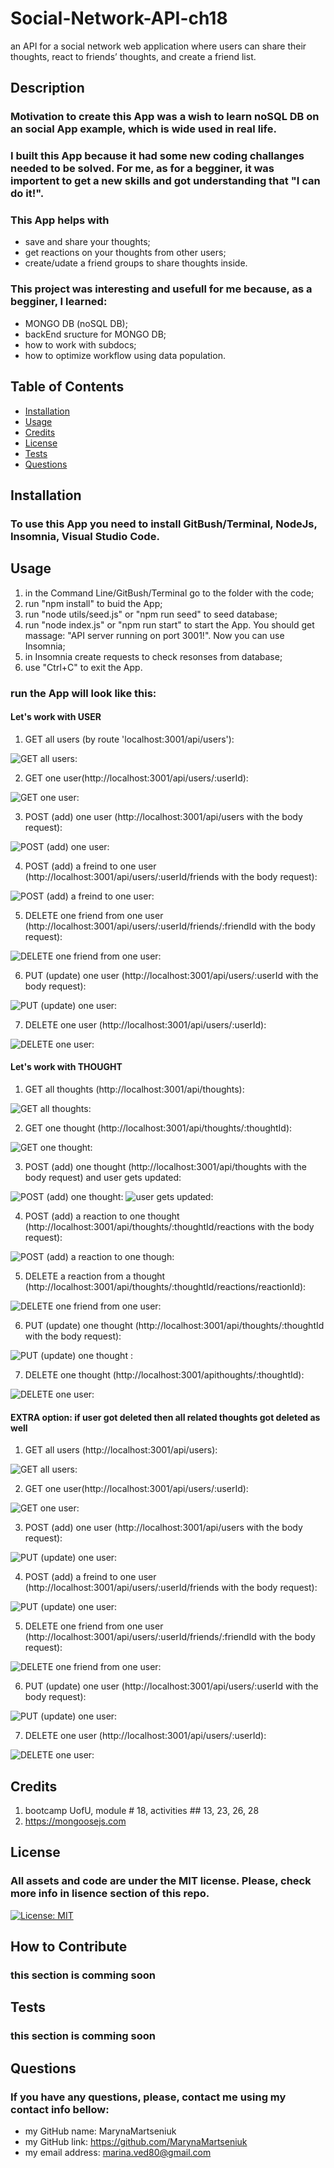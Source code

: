 # Social-Network-API-ch18
 an API for a social network web application where users can share their thoughts, react to friends’ thoughts, and create a friend list.

## Description
### Motivation to create this App was a wish to learn noSQL DB on an social App example, which is wide used in real life.
### I built this App because it had some new coding challanges needed to be solved. For me, as for a begginer, it was importent to get a new skills and got understanding that "I can do it!".
### This App helps with 
- save and share your thoughts;
- get reactions on your thoughts from other users;
- create/udate a friend groups to share thoughts inside.
  
### This project was interesting and usefull for me because, as a begginer, I learned:
- MONGO DB (noSQL DB);
- backEnd sructure for MONGO DB;
- how to work with subdocs;
- how to optimize workflow using data population.

## Table of Contents

- [Installation](#installation)
- [Usage](#usage)
- [Credits](#credits)
- [License](#license)
- [Tests](#tests)
- [Questions](#questions)

## Installation
### To use this App you need to install GitBush/Terminal, NodeJs, Insomnia, Visual Studio Code.

## Usage
1. in the Command Line/GitBush/Terminal go to the folder with the code;
2. run "npm install" to buid the App;
3. run "node utils/seed.js" or "npm run seed" to seed database;
4. run "node index.js" or "npm run start" to start the App. You should get massage: "API server running on port 3001!". Now you can use Insomnia;
5. in Insomnia create requests to check resonses from database;
6. use "Ctrl+C" to exit the App.

### run the App will look like this:
#### Let's work with USER
1. GET all users (by route 'localhost:3001/api/users'):
   
![GET all users:](https://github.com/MarynaMartseniuk/Social-Network-API-ch18/blob/main/utils/images/usersGET.jpg)

2. GET one user(http://localhost:3001/api/users/:userId):
   
![GET one user:](https://github.com/MarynaMartseniuk/Social-Network-API-ch18/blob/main/utils/images/oneUserGET.jpg)

3. POST (add) one user (http://localhost:3001/api/users with the body request):
   
![POST (add) one user:](https://github.com/MarynaMartseniuk/Social-Network-API-ch18/blob/main/utils/images/userPOST.jpg)

4. POST (add) a freind to one user (http://localhost:3001/api/users/:userId/friends with the body request):
   
![POST (add) a freind to one user:](https://github.com/MarynaMartseniuk/Social-Network-API-ch18/blob/main/utils/images/friendPOST.jpg)
    
5.  DELETE one friend from one user (http://localhost:3001/api/users/:userId/friends/:friendId with the body request):
    
![DELETE one friend from one user:](https://github.com/MarynaMartseniuk/Social-Network-API-ch18/blob/main/utils/images/friendDELETE.jpg)

6. PUT (update) one user (http://localhost:3001/api/users/:userId with the body request):
   
![PUT (update) one user:](https://github.com/MarynaMartseniuk/Social-Network-API-ch18/blob/main/utils/images/userPUT.jpg)

7. DELETE one user (http://localhost:3001/api/users/:userId):
    
![DELETE one user:](https://github.com/MarynaMartseniuk/Social-Network-API-ch18/blob/main/utils/images/userDELETE.jpg)

#### Let's work with THOUGHT
1. GET all thoughts (http://localhost:3001/api/thoughts):
   
![GET all thoughts:](https://github.com/MarynaMartseniuk/Social-Network-API-ch18/blob/main/utils/images/thoughtsGET.jpg)

2. GET one thought (http://localhost:3001/api/thoughts/:thoughtId):
   
![GET one thought:]()

3. POST (add) one thought (http://localhost:3001/api/thoughts with the body request) and user gets updated:
   
![POST (add) one thought:](https://github.com/MarynaMartseniuk/Social-Network-API-ch18/blob/main/utils/images/thoughtPOST.jpg)
![user gets updated:](https://github.com/MarynaMartseniuk/Social-Network-API-ch18/blob/main/utils/images/thoughtPOST-user.jpg)

4. POST (add) a reaction to one thought (http://localhost:3001/api/thoughts/:thoughtId/reactions with the body request):
   
![POST (add) a reaction to one though:](https://github.com/MarynaMartseniuk/Social-Network-API-ch18/blob/main/utils/images/reactionPOST.jpg)
    
5.  DELETE a reaction from a thought (http://localhost:3001/api/thoughts/:thoughtId/reactions/reactionId):
    
![DELETE one friend from one user:](https://github.com/MarynaMartseniuk/Social-Network-API-ch18/blob/main/utils/images/reactionDELETE.jpg)

6. PUT (update) one thought (http://localhost:3001/api/thoughts/:thoughtId with the body request):
   
![PUT (update) one thought :](https://github.com/MarynaMartseniuk/Social-Network-API-ch18/blob/main/utils/images/thoughtPUT.jpg)

7. DELETE one thought (http://localhost:3001/apithoughts/:thoughtId):
    
![DELETE one user:](https://github.com/MarynaMartseniuk/Social-Network-API-ch18/blob/main/utils/images/thoughtDELETE.jpg)

#### EXTRA option: if user got deleted then all related thoughts got deleted as well
1. GET all users (http://localhost:3001/api/users):
   
![GET all users:](https://github.com/MarynaMartseniuk/Social-Network-API-ch18/blob/main/utils/images/usersGET.jpg)

2. GET one user(http://localhost:3001/api/users/:userId):
   
![GET one user:](https://github.com/MarynaMartseniuk/Social-Network-API-ch18/blob/main/utils/images/oneUserGET.jpg)

3. POST (add) one user (http://localhost:3001/api/users with the body request):
   
![PUT (update) one user:](https://github.com/MarynaMartseniuk/Social-Network-API-ch18/blob/main/utils/images/userPOST.jpg)

4. POST (add) a freind to one user (http://localhost:3001/api/users/:userId/friends with the body request):
   
![PUT (update) one user:](https://github.com/MarynaMartseniuk/Social-Network-API-ch18/blob/main/utils/images/friendPOST.jpg)
    
5.  DELETE one friend from one user (http://localhost:3001/api/users/:userId/friends/:friendId with the body request):
    
![DELETE one friend from one user:](https://github.com/MarynaMartseniuk/Social-Network-API-ch18/blob/main/utils/images/friendDELETE.jpg)

6. PUT (update) one user (http://localhost:3001/api/users/:userId with the body request):
   
![PUT (update) one user:](https://github.com/MarynaMartseniuk/Social-Network-API-ch18/blob/main/utils/images/userPUT.jpg)

7. DELETE one user (http://localhost:3001/api/users/:userId):
    
![DELETE one user:](https://github.com/MarynaMartseniuk/Social-Network-API-ch18/blob/main/utils/images/userDELETE.jpg)

## Credits
1. bootcamp UofU, module # 18, activities ## 13, 23, 26, 28
2. https://mongoosejs.com

## License
### All assets and code are under the MIT license. Please, check more info in lisence section of this repo.
[![License: MIT](https://img.shields.io/badge/License-MIT-yellow.svg)](https://opensource.org/licenses/MIT)

## How to Contribute
### this section is comming soon

## Tests
### this section is comming soon

## Questions
### If you have any questions, please, contact me using my contact info bellow:
- my GitHub name: MarynaMartseniuk
- my GitHub link: https://github.com/MarynaMartseniuk
- my email address: marina.ved80@gmail.com
